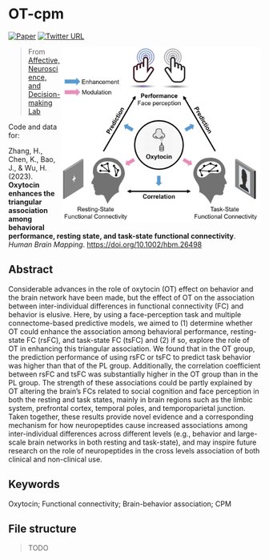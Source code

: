 # OT-cpm

[![Paper](https://img.shields.io/badge/Paper-10.1002%2Fhbm.26498-blue)](https://doi.org/10.1002/hbm.26498)
[![Twitter URL](https://img.shields.io/twitter/url?label=%40ANDlab3&style=social&url=https%3A%2F%2Ftwitter.com%2FANDlab3)
](https://twitter.com/ANDlab3)

<img src="./structure.jpg" align="right" width="400px">

> From [Affective, Neuroscience, and Decision-making Lab](https://andlab-um.com)


Code and data for:

Zhang, H., Chen, K., Bao, J., & Wu, H. (2023). **Oxytocin enhances the triangular association among behavioral performance, resting state, and task-state functional connectivity**. *Human Brain Mapping*. https://doi.org/10.1002/hbm.26498

## Abstract
Considerable advances in the role of oxytocin (OT) effect on behavior and the brain network have been made, but the effect of OT on the association between inter-individual differences in functional connectivity (FC) and behavior is elusive. Here, by using a face-perception task and multiple connectome-based predictive models, we aimed to (1) determine whether OT could enhance the association among behavioral performance, resting-state FC (rsFC), and task-state FC (tsFC) and (2) if so, explore the role of OT in enhancing this triangular association. We found that in the OT group, the prediction performance of using rsFC or tsFC to predict task behavior was higher than that of the PL group. Additionally, the correlation coefficient between rsFC and tsFC was substantially higher in the OT group than in the PL group. The strength of these associations could be partly explained by OT altering the brain’s FCs related to social cognition and face perception in both the resting and task states, mainly in brain regions such as the limbic system, prefrontal cortex, temporal poles, and temporoparietal junction. Taken together, these results provide novel evidence and a corresponding mechanism for how neuropeptides cause increased associations among inter-individual differences across different levels (e.g., behavior and large-scale brain networks in both resting and task-state), and may inspire future research on the role of neuropeptides in the cross levels association of both clinical and non-clinical use.

## Keywords
Oxytocin; Functional connectivity; Brain-behavior association; CPM

## File structure

> TODO
